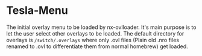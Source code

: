 # Tesla-Menu

The initial overlay menu to be loaded by nx-ovlloader. It's main purpose is to let the user select other overlays to be loaded.
The default directory for overlays is `/switch/.overlays` where only .ovl files (Plain old .nro files renamed to .ovl to differentiate them from normal homebrew) get loaded.
